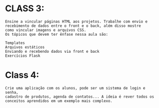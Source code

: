 # CLASS 3:
    Ensine a vincular páginas HTML aos projetos. Trabalhe com envio e
    recebimento de dados entre o front e o back, além disso mostre 
    como vincular imagens e arquivos CSS.
    Os tópicos que devem ter ênfase nessa aula são:

    Templates
    Arquivos estáticos
    Enviando e recebendo dados via front e back
    Exercícios Flask

# Class 4:
    Crie uma aplicação com os alunos, pode ser um sistema de login e senha,
    cadastro de produtos, agenda de contatos... A ideia é rever todos os
    conceitos aprendidos em um exemplo mais complexo.